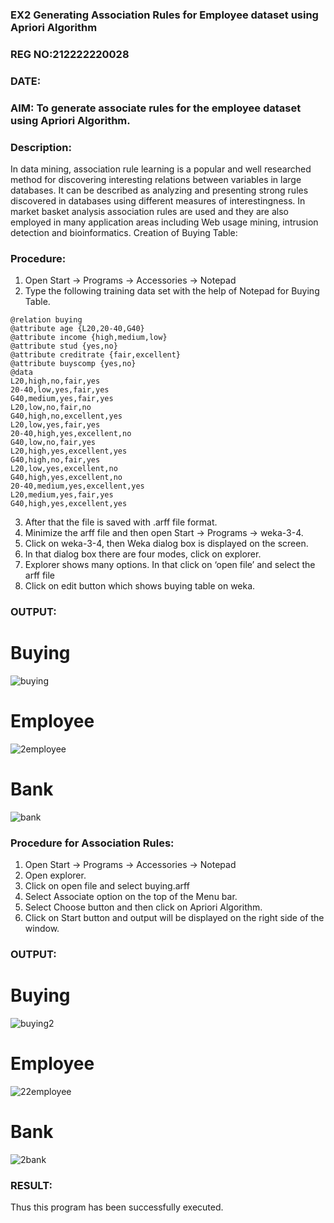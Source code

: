### EX2 Generating Association Rules for Employee dataset using Apriori Algorithm

### REG NO:212222220028
### DATE: 
### AIM: To generate associate rules for the employee dataset using Apriori Algorithm.
### Description:
In data mining, association rule learning is a popular and well researched method for discovering interesting
relations between variables in large databases. It can be described as analyzing and presenting strong rules discovered
in databases using different measures of interestingness. In market basket analysis association rules are used and they
are also employed in many application areas including Web usage mining, intrusion detection and bioinformatics.
Creation of Buying Table:
### Procedure:
1) Open Start -> Programs -> Accessories -> Notepad
2) Type the following training data set with the help of Notepad for Buying Table.

```
@relation buying
@attribute age {L20,20-40,G40}
@attribute income {high,medium,low}
@attribute stud {yes,no}
@attribute creditrate {fair,excellent}
@attribute buyscomp {yes,no}
@data
L20,high,no,fair,yes
20-40,low,yes,fair,yes
G40,medium,yes,fair,yes
L20,low,no,fair,no
G40,high,no,excellent,yes
L20,low,yes,fair,yes
20-40,high,yes,excellent,no
G40,low,no,fair,yes
L20,high,yes,excellent,yes
G40,high,no,fair,yes
L20,low,yes,excellent,no
G40,high,yes,excellent,no
20-40,medium,yes,excellent,yes
L20,medium,yes,fair,yes
G40,high,yes,excellent,yes
```
3) After that the file is saved with .arff file format.
4) Minimize the arff file and then open Start -> Programs -> weka-3-4.
5) Click on weka-3-4, then Weka dialog box is displayed on the screen.
6) In that dialog box there are four modes, click on explorer.
7) Explorer shows many options. In that click on ‘open file’ and select the arff file
8) Click on edit button which shows buying table on weka.
### OUTPUT:
# Buying
![buying](https://github.com/user-attachments/assets/5b28f04d-828d-48e0-8439-1ffbf7441454)
# Employee
![2employee](https://github.com/user-attachments/assets/27549214-3cf8-4237-bf46-342fd4753295)
# Bank
![bank](https://github.com/user-attachments/assets/8b572d14-0318-4e6a-b768-a2f98530c73e)

### Procedure for Association Rules:
1) Open Start -> Programs -> Accessories -> Notepad
2) Open explorer.
3) Click on open file and select buying.arff
4) Select Associate option on the top of the Menu bar.
5) Select Choose button and then click on Apriori Algorithm.
6) Click on Start button and output will be displayed on the right side of the window.

### OUTPUT:
# Buying
![buying2](https://github.com/user-attachments/assets/dabb6a55-8375-4d25-934f-351f60536fbf)
# Employee
![22employee](https://github.com/user-attachments/assets/fcf9bd6c-2d78-482e-a7cf-d5afddf2e0c9)
# Bank
![2bank](https://github.com/user-attachments/assets/eea5edd4-2c61-4080-b909-8390505e2de1)

### RESULT: 
Thus this program has been successfully executed.
